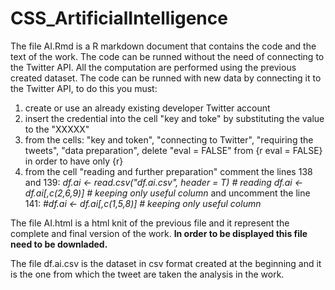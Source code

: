 # CSS_ArtificialIntelligence

The file AI.Rmd is a R markdown document that contains the code and the text of the work. The code can be runned without the need of connecting to the Twitter API.
All the computation are performed using the previous created dataset.
The code can be runned with new data by connecting it to the Twitter API, to do this you must:
   
1. create or use an already existing developer Twitter account
2. insert the credential into the cell "key and toke" by substituting the value to the "XXXXX"
3. from the cells: "key and token", "connecting to Twitter", "requiring the tweets", "data preparation", delete "eval = FALSE" from {r eval = FALSE} in order to have
only {r}
4. from the cell "reading and further preparation" comment the lines 138 and 139:
*df.ai <- read.csv("df.ai.csv", header = T) # reading*
*df.ai <- df.ai[,c(2,6,9)] # keeping only useful column*
and uncomment the line 141: *#df.ai <- df.ai[,c(1,5,8)] # keeping only useful column*
        
 The file AI.html is a html knit of the previous file and it represent the complete and final version of the work.
 **In order to be displayed this file need to be downladed.**
 
 The file df.ai.csv is the dataset in csv format created at the beginning and it is the one from which the tweet are taken the analysis in the work.
